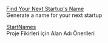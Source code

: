 <p>
<a href="https://find-your-next-startups-name.now.sh/?ref=producthunt">Find Your Next Startup's Name</a>
<br>Generate a name for your next startup
</p>  
<p>
<a href="https://startnames.co/">StartNames</a>
<br>Proje Fikirleri için Alan Adı Önerileri
</p>  
